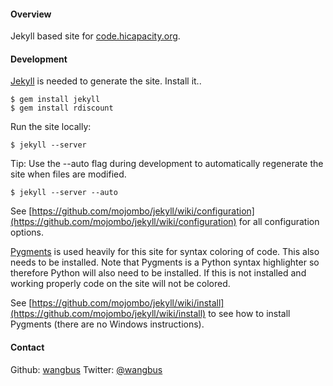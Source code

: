 #### Overview
Jekyll based site for [code.hicapacity.org](http://code.hicapacity.org).

#### Development
[Jekyll](https://github.com/mojombo/jekyll) is needed to generate the site.
Install it..

    $ gem install jekyll
    $ gem install rdiscount

Run the site locally:

    $ jekyll --server
  
Tip: Use the --auto flag during development to automatically regenerate the site when files are modified.

    $ jekyll --server --auto

See [https://github.com/mojombo/jekyll/wiki/configuration](https://github.com/mojombo/jekyll/wiki/configuration) for all configuration options.

[Pygments](http://pygments.org/) is used heavily for this site for syntax coloring of code. This also needs to be installed. Note that Pygments is a Python syntax highlighter so therefore Python will also need to be installed. If this is not installed and working properly code on the site will not be colored.

See [https://github.com/mojombo/jekyll/wiki/install](https://github.com/mojombo/jekyll/wiki/install) to see how to install Pygments (there are no Windows instructions).

#### Contact
Github: [wangbus](http://github.com/wangbus)
Twitter: [@wangbus](http://twitter.com/wangbus)
